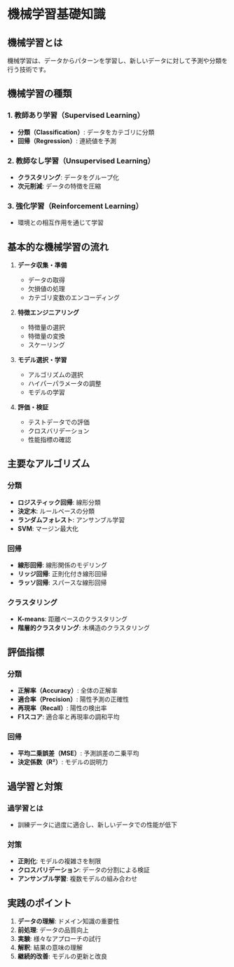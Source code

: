 # 機械学習基礎知識

## 機械学習とは

機械学習は、データからパターンを学習し、新しいデータに対して予測や分類を行う技術です。

## 機械学習の種類

### 1. 教師あり学習（Supervised Learning）
- **分類（Classification）**: データをカテゴリに分類
- **回帰（Regression）**: 連続値を予測

### 2. 教師なし学習（Unsupervised Learning）
- **クラスタリング**: データをグループ化
- **次元削減**: データの特徴を圧縮

### 3. 強化学習（Reinforcement Learning）
- 環境との相互作用を通じて学習

## 基本的な機械学習の流れ

1. **データ収集・準備**
   - データの取得
   - 欠損値の処理
   - カテゴリ変数のエンコーディング

2. **特徴エンジニアリング**
   - 特徴量の選択
   - 特徴量の変換
   - スケーリング

3. **モデル選択・学習**
   - アルゴリズムの選択
   - ハイパーパラメータの調整
   - モデルの学習

4. **評価・検証**
   - テストデータでの評価
   - クロスバリデーション
   - 性能指標の確認

## 主要なアルゴリズム

### 分類
- **ロジスティック回帰**: 線形分類
- **決定木**: ルールベースの分類
- **ランダムフォレスト**: アンサンブル学習
- **SVM**: マージン最大化

### 回帰
- **線形回帰**: 線形関係のモデリング
- **リッジ回帰**: 正則化付き線形回帰
- **ラッソ回帰**: スパースな線形回帰

### クラスタリング
- **K-means**: 距離ベースのクラスタリング
- **階層的クラスタリング**: 木構造のクラスタリング

## 評価指標

### 分類
- **正解率（Accuracy）**: 全体の正解率
- **適合率（Precision）**: 陽性予測の正確性
- **再現率（Recall）**: 陽性の検出率
- **F1スコア**: 適合率と再現率の調和平均

### 回帰
- **平均二乗誤差（MSE）**: 予測誤差の二乗平均
- **決定係数（R²）**: モデルの説明力

## 過学習と対策

### 過学習とは
- 訓練データに過度に適合し、新しいデータでの性能が低下

### 対策
- **正則化**: モデルの複雑さを制限
- **クロスバリデーション**: データの分割による検証
- **アンサンブル学習**: 複数モデルの組み合わせ

## 実践のポイント

1. **データの理解**: ドメイン知識の重要性
2. **前処理**: データの品質向上
3. **実験**: 様々なアプローチの試行
4. **解釈**: 結果の意味の理解
5. **継続的改善**: モデルの更新と改良

